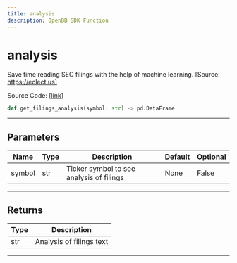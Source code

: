 ```yaml
---
title: analysis
description: OpenBB SDK Function
---
```


# analysis

Save time reading SEC filings with the help of machine learning. [Source: https://eclect.us]

Source Code: [[link](https://github.com/OpenBB-finance/OpenBBTerminal/tree/main/openbb_terminal/stocks/fundamental_analysis/eclect_us_model.py#L18)]

```python
def get_filings_analysis(symbol: str) -> pd.DataFrame
```
---
## Parameters

| Name | Type | Description | Default | Optional |
| ---- | ---- | ----------- | ------- | -------- |
| symbol | str | Ticker symbol to see analysis of filings | None | False |

---
## Returns

| Type | Description |
| ---- | ----------- |
| str | Analysis of filings text |

---
